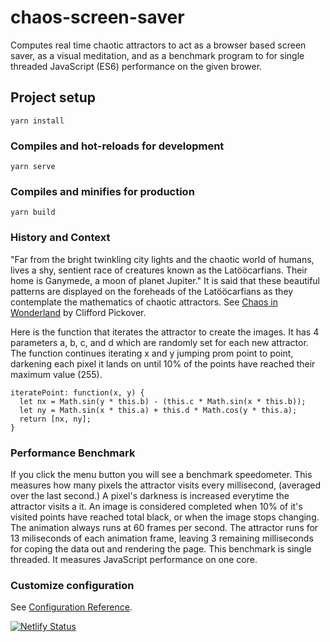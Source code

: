 # chaos-screen-saver

Computes real time chaotic attractors to act as a browser based screen saver, as a visual meditation, and as a benchmark program to for single threaded JavaScript (ES6) performance on the given brower.

## Project setup

```
yarn install
```

### Compiles and hot-reloads for development

```
yarn serve
```

### Compiles and minifies for production

```
yarn build
```

### History and Context

"Far from the bright twinkling city lights and the chaotic world of humans, lives a shy, sentient race of creatures known as the Latööcarfians. Their home is Ganymede, a moon of planet Jupiter." It is said that these beautiful patterns are displayed on the foreheads of the Latööcarfians as they contemplate the mathematics of chaotic attractors. See [Chaos in Wonderland](https://www.amazon.com/Chaos-Wonderland-Visual-Adventures-Fractal/dp/0312107439/ref=sr_1_1?dchild=1&keywords=Chaos+in+Wonderland&qid=1614816144&s=books&sr=1-1) by Clifford Pickover.

Here is the function that iterates the attractor to create the images. It has 4 parameters a, b, c, and d which are randomly set for each new attractor. The function continues iterating x and y jumping prom point to point, darkening each pixel it lands on until 10% of the points have reached their maximum value (255).

```
iteratePoint: function(x, y) {
  let nx = Math.sin(y * this.b) - (this.c * Math.sin(x * this.b));
  let ny = Math.sin(x * this.a) + this.d * Math.cos(y * this.a);
  return [nx, ny];
}
```

### Performance Benchmark

If you click the menu button you will see a benchmark speedometer. This measures how many pixels the attractor visits every millisecond, (averaged over the last second.) A pixel's darkness is increased everytime the attractor visits a it. An image is considered completed when 10% of it's visited points have reached total black, or when the image stops changing. The animation always runs at 60 frames per second. The attractor runs for 13 miliseconds of each animation frame, leaving 3 remaining milliseconds for coping the data out and rendering the page. This benchmark is single threaded. It measures JavaScript performance on one core.

### Customize configuration

See [Configuration Reference](https://cli.vuejs.org/config/).

[![Netlify Status](https://api.netlify.com/api/v1/badges/d91842a9-dfd7-48eb-b6ff-c3d57032dfab/deploy-status)](https://app.netlify.com/sites/chaotic/deploys)
